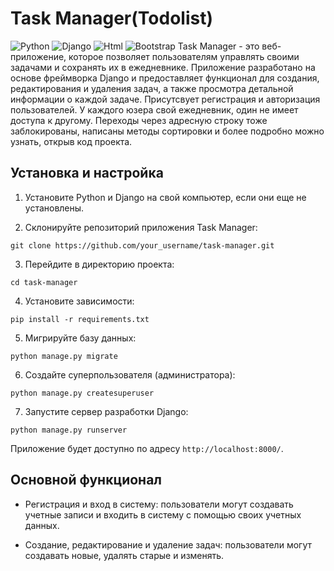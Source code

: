 # Task Manager(Todolist)
![Python](https://img.shields.io/badge/Python-3.11-blue)
![Django](https://img.shields.io/badge/Django-green)
![Html](https://img.shields.io/badge/html-orange)
![Bootstrap](https://img.shields.io/badge/Bootstrap-blue)
Task Manager - это веб-приложение, которое позволяет пользователям управлять своими задачами и сохранять их в ежедневнике. Приложение разработано на основе фреймворка Django и предоставляет функционал для создания, редактирования и удаления задач, а также просмотра детальной информации о каждой задаче. Присутсвует регистрация и авторизация пользователей. У каждого юзера свой ежедневник, один не имеет доступа к другому. Переходы через адресную строку тоже заблокированы, написаны методы сортировки и более подробно можно узнать, открыв код проекта.

## Установка и настройка

1. Установите Python и Django на свой компьютер, если они еще не установлены.

2. Склонируйте репозиторий приложения Task Manager:

```
git clone https://github.com/your_username/task-manager.git
```

3. Перейдите в директорию проекта:

```
cd task-manager
```

4. Установите зависимости:

```
pip install -r requirements.txt
```

5. Мигрируйте базу данных:

```
python manage.py migrate
```

6. Создайте суперпользователя (администратора):

```
python manage.py createsuperuser
```

7. Запустите сервер разработки Django:

```
python manage.py runserver
```

Приложение будет доступно по адресу `http://localhost:8000/`.

## Основной функционал

- Регистрация и вход в систему: пользователи могут создавать учетные записи и входить в систему с помощью своих учетных данных.

- Создание, редактирование и удаление задач: пользователи могут создавать новые, удалять старые и изменять.
